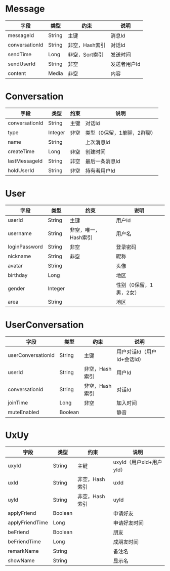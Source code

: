 # Message
| 字段  | 类型  | 约束  |  说明 |
|---|---|---|---|
| messageId  | String  | 主键  | 消息Id  |
| conversationId  | String  | 非空，Hash索引  | 对话Id  |
| sendTime  | Long  | 非空，Sort索引  | 发送时间  |
| sendUserId  | String  | 非空  | 发送者用户Id  |
| content  | Media  | 非空  | 内容  |

# Conversation
| 字段  | 类型  | 约束  |  说明 |
|---|---|---|---|
| conversationId  | String  | 主键  | 对话Id  |
| type  | Integer  | 非空  | 类型（0保留，1单聊，2群聊）  |
| name  | String  |   | 上次消息Id  |
| createTime  | Long  | 非空  | 创建时间  |
| lastMessageId  | String  | 非空  | 最后一条消息Id  |
| holdUserId  | String  | 非空  | 持有者用户Id  |

# User
| 字段  | 类型  | 约束  |  说明 |
|---|---|---|---|
| userId  | String  | 主键  | 用户Id  |
| username  | String  | 非空，唯一，Hash索引  | 用户名  |
| loginPassword  | String  | 非空  | 登录密码  |
| nickname  | String  | 非空  | 昵称  |
| avatar  | String  |   | 头像  |
| birthday  | Long  |   | 地区  |
| gender  | Integer  |   | 性别（0保留，1男，2女）  |
| area  | String  |   | 地区  |

# UserConversation
| 字段  | 类型  | 约束  |  说明 |
|---|---|---|---|
| userConversationId  | String  | 主键  | 用户对话Id（用户Id+会话Id）  |
| userId  | String  | 非空，Hash索引  | 用户Id  |
| conversationId  | String  | 非空，Hash索引  | 对话Id  |
| joinTime  | Long  | 非空  | 加入时间  |
| muteEnabled  | Boolean  |   | 静音  |

# UxUy
| 字段  | 类型  | 约束  |  说明 |
|---|---|---|---|
| uxyId  | String  | 主键  | uxyId（用户xId+用户yId）  |
| uxId  | String  | 非空，Hash索引  | uxId  |
| uyId  | String  | 非空，Hash索引  | uyId  |
| applyFriend  | Boolean  |   | 申请好友  |
| applyFriendTime  | Long  |   | 申请好友时间  |
| beFriend  | Boolean  |   | 朋友  |
| beFriendTime  | Long  |   | 成朋友时间  |
| remarkName  | String  |   | 备注名  |
| showName  | String  |   | 显示名  |
